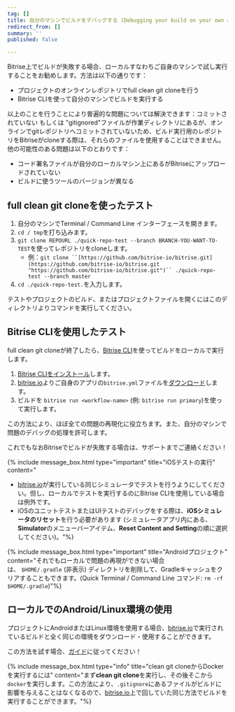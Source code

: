 ```yaml
---
tag: []
title: 自分のマシンでビルドをデバッグする (Debugging your build on your own machine)
redirect_from: []
summary: ''
published: false

---
```

Bitrise上でビルドが失敗する場合、ローカルすなわちご自身のマシンで試し実行することをお勧めします。方法は以下の通りです：

* プロジェクトのオンラインレポジトリでfull clean git cloneを行う
* Bitrise CLIを使って自分のマシンでビルドを実行する

以上のことを行うことにより普遍的な問題については解決できます：コミットされていない もしくは "gitignored"ファイルが作業ディレクトリにあるが、オンラインでgitレポジトリへコミットされていないため、ビルド実行用のレポジトリをBitriseがcloneする際は、それらのファイルを使用することはできません。他の可能性のある問題は以下のとおりです：

* コード署名ファイルが自分のローカルマシン上にあるがBitriseにアップロードされていない
* ビルドに使うツールのバージョンが異なる

## full clean git cloneを使ったテスト

1. 自分のマシンでTerminal / Command Line インターフェースを開きます。
2. `cd / tmp`を打ち込みます。
3. `git clone REPOURL ./quick-repo-test --branch BRANCH-YOU-WANT-TO-TEST`を使ってレポジトリをcloneします。
   * 例：`git clone ``[https://github.com/bitrise-io/bitrise.git](https://github.com/bitrise-io/bitrise.git "https://github.com/bitrise-io/bitrise.git")`` ./quick-repo-test --branch master`
4. `cd ./quick-repo-test.`を入力します。

テストやプロジェクトのビルド、またはプロジェクトファイルを開くにはこのディレクトリよりコマンドを実行してください。

## Bitrise CLIを使用したテスト

full clean git cloneが終了したら、[Bitrise CLI](https://www.bitrise.io/cli)を使ってビルドをローカルで実行します。

1. [Bitrise CLIをインストール](/jp/bitrise-cli/installation/)します。
2. [bitrise.io](https://www.bitrise.io/)よりご自身のアプリの`bitrise.yml`ファイルを[ダウンロード](/jp/builds/bitrise-yml-online/)します。
3. ビルドを `bitrise run <workflow-name>` (例: `bitrise run primary`)を使って実行します。

この方法により、ほぼ全ての問題の再現化に役立ちます。また、自分のマシンで問題のデバッグの処理を許可します。

これでもなおBitriseでビルドが失敗する場合は、サポートまでご連絡ください！

{% include message_box.html type="important" title="iOSテストの実行" content="

* [bitrise.io](http://bitrise.io/)が実行している同じシミュレータでテストを行うようにしてください。但し、ローカルでテストを実行するのにBitrise CLIを使用している場合は例外です。
* iOSのユニットテストまたはUIテストのデバッグをする際は、**iOSシミュレータのリセット**を行う必要があります (シミュレータアプリ内にある、**Simulator**のメニューバーアイテム、**Reset Content and Setting**の順に選択してください)。"%}

{% include message_box.html type="important" title="Androidプロジェクト" content="それでもローカルで問題の再現ができない場合は、 `$HOME/.gradle` (非表示) ディレクトリを削除して、Gradleキャッシュをクリアすることもできます。(Quick Terminal / Command Line コマンド: `rm -rf $HOME/.gradle`)"%}

## ローカルでのAndroid/Linux環境の使用

プロジェクトにAndroidまたはLinux環境を使用する場合、[bitrise.io](https://www.bitrise.io/)で実行されているビルドと全く同じの環境をダウンロード・使用することができます。

この方法を試す場合、[ガイド](/jp/docker/run-your-build-locally-in-docker/)に従ってください！

{% include message_box.html type="info" title="clean git cloneからDockerを実行するには" content="まず**clean git clone**を実行し、その後そこから`docker`を実行します。この方法により、`.gitignore`にあるファイルがビルドに影響を与えることはなくなるので、[bitrise.io](https://www.bitrise.io/)上で回していた同じ方法でビルドを実行することができます。"%}
